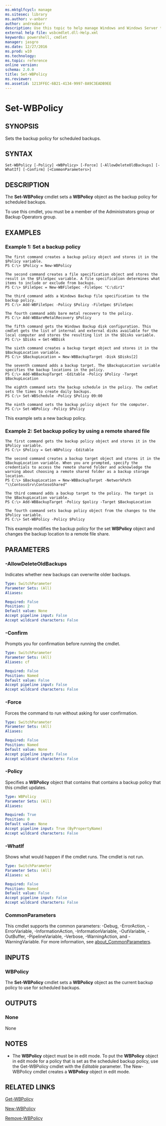 ```yaml
---
ms.mktglfcycl: manage
ms.sitesec: library
ms.author: v-anbarr
author: andreabarr
description: Use this topic to help manage Windows and Windows Server technologies with Windows PowerShell.
external help file: wsbcmdlet.dll-Help.xml
keywords: powershell, cmdlet
manager: jasgro
ms.date: 12/27/2016
ms.prod: w10
ms.technology: 
ms.topic: reference
online version: 
schema: 2.0.0
title: Set-WBPolicy
ms.reviewer:
ms.assetid: 1213FFEC-6B21-4134-9997-8A9C3EADB9EE
---
```


# Set-WBPolicy

## SYNOPSIS
Sets the backup policy for scheduled backups.

## SYNTAX

```
Set-WBPolicy [-Policy] <WBPolicy> [-Force] [-AllowDeleteOldBackups] [-WhatIf] [-Confirm] [<CommonParameters>]
```

## DESCRIPTION
The **Set-WBPolicy** cmdlet sets a **WBPolicy** object as the backup policy for scheduled backups.

To use this cmdlet, you must be a member of the Administrators group or Backup Operators group.

## EXAMPLES

### Example 1: Set a backup policy
```
The first command creates a backup policy object and stores it in the $Policy variable.
PS C:\> $Policy = New-WBPolicy

The second command creates a file specification object and stores the result in the $FileSpec variable. A file specification determines what items to include or exclude from backups.
PS C:\> $FileSpec = New-WBFileSpec -FileSpec "C:\dir1"

The third command adds a Windows Backup file specification to the backup policy.
PS C:\> Add-WBFileSpec -Policy $Policy -FileSpec $FileSpec

The fourth command adds bare metal recovery to the policy.
PS C:\> Add-WBBareMetalRecovery $Policy

The fifth command gets the Windows Backup disk configuration. This cmdlet gets the list of internal and external disks available for the local computer and stores the resulting list in the $Disks variable.
PS C:\> $Disks = Get-WBDisk

The sixth command creates a backup target object and stores it in the $BackupLocation variable.
PS C:\> $BackupLocation = New-WBBackupTarget -Disk $Disks[2]

The seventh command adds a backup target. The $BackupLocation variable specifies the backup locations in the policy.
PS C:\> Add-WBBackupTarget -Editable -Policy $Policy -Target $BackupLocation 

The eighth command sets the backup schedule in the policy. The cmdlet sets the times to create daily backups.
PS C:\> Set-WBSchedule -Policy $Policy 09:00

The ninth command sets the backup policy object for the computer.
PS C:\> Set-WBPolicy -Policy $Policy
```

This example sets a new backup policy.

### Example 2: Set backup policy by using a remote shared file
```
The first command gets the backup policy object and stores it in the $Policy variable.
PS C:\> $Policy = Get-WBPolicy -Editable

The second command creates a backup target object and stores it in the $BackupLocation variable. When you are prompted, specify the credentials to access the remote shared folder and acknowledge the warning about choosing a remote shared folder as a backup storage location.
PS C:\> $BackupLocation = New-WBBackupTarget -NetworkPath "\\ContosoSrv\ContosoShared"

The third command adds a backup target to the policy. The target is the $BackupLocation variable.
PS C:\> Add-WBBackupTarget -Policy $policy -Target $BackupLocation 

The fourth command sets backup policy object from the changes to the $Policy variable.
PS C:\> Set-WBPolicy -Policy $Policy
```

This example modifies the backup policy for the set **WBPolicy** object and changes the backup location to a remote file share.

## PARAMETERS

### -AllowDeleteOldBackups
Indicates whether new backups can overwrite older backups.

```yaml
Type: SwitchParameter
Parameter Sets: (All)
Aliases: 

Required: False
Position: 2
Default value: None
Accept pipeline input: False
Accept wildcard characters: False
```

### -Confirm
Prompts you for confirmation before running the cmdlet.

```yaml
Type: SwitchParameter
Parameter Sets: (All)
Aliases: cf

Required: False
Position: Named
Default value: False
Accept pipeline input: False
Accept wildcard characters: False
```

### -Force
Forces the command to run without asking for user confirmation.

```yaml
Type: SwitchParameter
Parameter Sets: (All)
Aliases: 

Required: False
Position: Named
Default value: None
Accept pipeline input: False
Accept wildcard characters: False
```

### -Policy
Specifies a **WBPolicy** object that contains that contains a backup policy that this cmdlet updates.

```yaml
Type: WBPolicy
Parameter Sets: (All)
Aliases: 

Required: True
Position: 0
Default value: None
Accept pipeline input: True (ByPropertyName)
Accept wildcard characters: False
```

### -WhatIf
Shows what would happen if the cmdlet runs.
The cmdlet is not run.

```yaml
Type: SwitchParameter
Parameter Sets: (All)
Aliases: wi

Required: False
Position: Named
Default value: False
Accept pipeline input: False
Accept wildcard characters: False
```

### CommonParameters
This cmdlet supports the common parameters: -Debug, -ErrorAction, -ErrorVariable, -InformationAction, -InformationVariable, -OutVariable, -OutBuffer, -PipelineVariable, -Verbose, -WarningAction, and -WarningVariable. For more information, see [about_CommonParameters](http://go.microsoft.com/fwlink/?LinkID=113216).

## INPUTS

### WBPolicy
The **Set-WBPolicy** cmdlet sets a **WBPolicy** object as the current backup policy to use for scheduled backups.

## OUTPUTS

### None
None

## NOTES
* The **WBPolicy** object must be in edit mode. To put the **WBPolicy** object in edit mode for a policy that is set as the scheduled backup policy, use the Get-WBPolicy cmdlet with the *Editable* parameter. The New-WBPolicy cmdlet creates a **WBPolicy** object in edit mode.

## RELATED LINKS

[Get-WBPolicy](./Get-WBPolicy.md)

[New-WBPolicy](./New-WBPolicy.md)

[Remove-WBPolicy](./Remove-WBPolicy.md)


